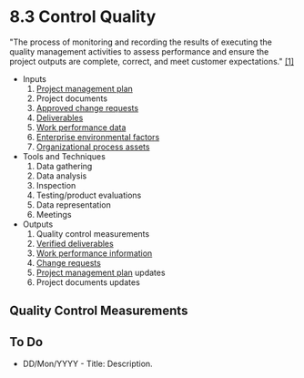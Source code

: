 # 8.3 Control Quality

"The process of monitoring and recording the results of executing the quality
management activities to assess performance and ensure the project outputs are
complete, correct, and meet customer expectations." [[1]](../home.md#references)

- Inputs
  1. [Project management plan](../04-integration/4.2-develop-project-management-plan.md)
  2. Project documents
  3. [Approved change requests](../00-project-files/04-change-requests/00-change-requests.md)
  4. [Deliverables](../00-project-files/07-deliverables/00-deliverables.md)
  5. [Work performance data](../00-project-files/06-work-performance/00-work-performance.md#work-performance-data)
  6. [Enterprise environmental factors](../00-project-files/01-enterprise-environmental-factors/00-enterprise-environmental-factors.md)
  7. [Organizational process assets](../00-project-files/02-organizational-process-assets/00-organizational-process-assets.md)
- Tools and Techniques
  1. Data gathering
  2. Data analysis
  3. Inspection
  4. Testing/product evaluations
  5. Data representation
  6. Meetings
- Outputs
  1. Quality control measurements
  2. [Verified deliverables](../00-project-files/07-deliverables/00-deliverables.md)
  3. [Work performance information](../00-project-files/06-work-performance/00-work-performance.md#work-performance-information)
  4. [Change requests](../00-project-files/04-change-requests/00-change-requests.md)
  5. [Project management plan](../04-integration/4.2-develop-project-management-plan.md) updates
  6. Project documents updates

## Quality Control Measurements

## To Do

- DD/Mon/YYYY - Title: Description.
